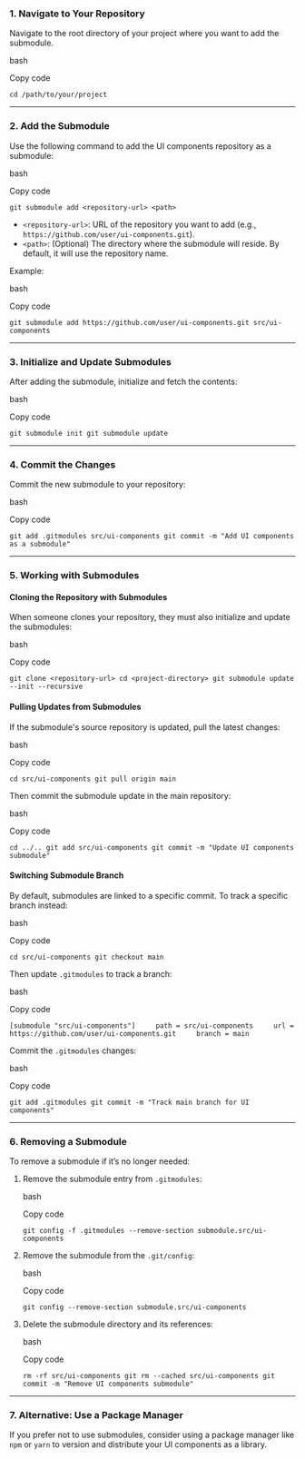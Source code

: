 ### 1. **Navigate to Your Repository**

Navigate to the root directory of your project where you want to add the submodule.

bash

Copy code

`cd /path/to/your/project`

---

### 2. **Add the Submodule**

Use the following command to add the UI components repository as a submodule:

bash

Copy code

`git submodule add <repository-url> <path>`

- `<repository-url>`: URL of the repository you want to add (e.g., `https://github.com/user/ui-components.git`).
- `<path>`: (Optional) The directory where the submodule will reside. By default, it will use the repository name.

Example:

bash

Copy code

`git submodule add https://github.com/user/ui-components.git src/ui-components`

---

### 3. **Initialize and Update Submodules**

After adding the submodule, initialize and fetch the contents:

bash

Copy code

`git submodule init git submodule update`

---

### 4. **Commit the Changes**

Commit the new submodule to your repository:

bash

Copy code

`git add .gitmodules src/ui-components git commit -m "Add UI components as a submodule"`

---

### 5. **Working with Submodules**

#### **Cloning the Repository with Submodules**

When someone clones your repository, they must also initialize and update the submodules:

bash

Copy code

`git clone <repository-url> cd <project-directory> git submodule update --init --recursive`

#### **Pulling Updates from Submodules**

If the submodule's source repository is updated, pull the latest changes:

bash

Copy code

`cd src/ui-components git pull origin main`

Then commit the submodule update in the main repository:

bash

Copy code

`cd ../.. git add src/ui-components git commit -m "Update UI components submodule"`

#### **Switching Submodule Branch**

By default, submodules are linked to a specific commit. To track a specific branch instead:

bash

Copy code

`cd src/ui-components git checkout main`

Then update `.gitmodules` to track a branch:

bash

Copy code

`[submodule "src/ui-components"]     path = src/ui-components     url = https://github.com/user/ui-components.git     branch = main`

Commit the `.gitmodules` changes:

bash

Copy code

`git add .gitmodules git commit -m "Track main branch for UI components"`

---

### 6. **Removing a Submodule**

To remove a submodule if it’s no longer needed:

1. Remove the submodule entry from `.gitmodules`:
    
    bash
    
    Copy code
    
    `git config -f .gitmodules --remove-section submodule.src/ui-components`
    
2. Remove the submodule from the `.git/config`:
    
    bash
    
    Copy code
    
    `git config --remove-section submodule.src/ui-components`
    
3. Delete the submodule directory and its references:
    
    bash
    
    Copy code
    
    `rm -rf src/ui-components git rm --cached src/ui-components git commit -m "Remove UI components submodule"`
    

---

### 7. **Alternative: Use a Package Manager**

If you prefer not to use submodules, consider using a package manager like `npm` or `yarn` to version and distribute your UI components as a library.